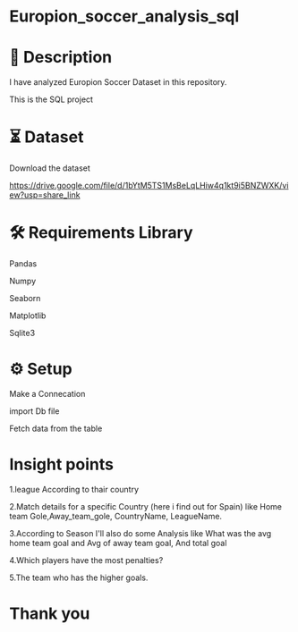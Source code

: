 # Europion_soccer_analysis_sql
# 📝 Description
I have analyzed Europion Soccer Dataset in this repository.

This is the SQL project 

# ⏳ Dataset
Download the dataset

https://drive.google.com/file/d/1bYtM5TS1MsBeLqLHiw4q1kt9i5BNZWXK/view?usp=share_link

# 🛠️ Requirements Library
Pandas 

Numpy

Seaborn

Matplotlib

Sqlite3

# ⚙️ Setup
Make a Connecation 

import Db file 

Fetch data from the table

# Insight points 

1.league According to thair country

2.Match details for a specific Country (here i find out for Spain) like Home team Gole,Away_team_gole, CountryName, LeagueName.

3.According to Season I'll also do some Analysis like What was the avg home team goal and Avg of away team goal, And total goal

4.Which players have the most penalties?

5.The team who has the higher goals.


# Thank you
